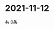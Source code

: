 # 2021-11-12
  共 0条

  <!-- BEGIN -->
  <!-- 最后更新时间Fri Nov 12 2021 03:03:50 GMT+0000 (Coordinated Universal Time) -->
  
  <!-- END -->
  
  